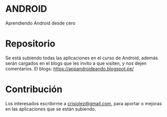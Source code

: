 # ANDROID
Aprendiendo Android desde cero

# Repositorio
  Se está subiendo todas las aplicaciones en el curso de Android, además serán cargados en el blogs que les invito a que visiten, y nos dejen comentarios.
  El blogs: https://appandroideando.blogspot.pe/

# Contribución
  Los interesados escribirme a crisjolez@gmail.com, para aportar o mejoras en las aplicaciones que se están subiendo.
  
